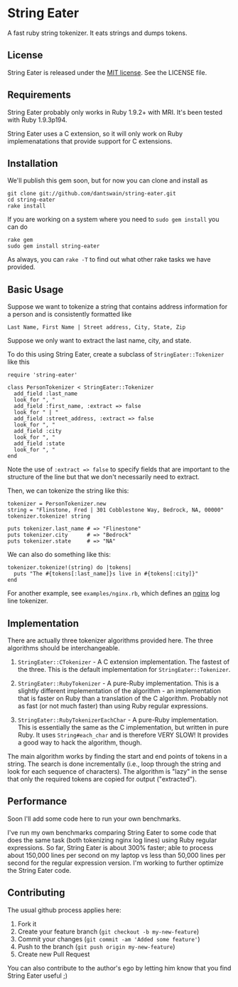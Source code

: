 # String Eater

A fast ruby string tokenizer.  It eats strings and dumps tokens.

## License

String Eater is released under the 
[MIT license](http://en.wikipedia.org/wiki/MIT_License). 
See the LICENSE file.

## Requirements

String Eater probably only works in Ruby 1.9.2+ with MRI.  It's been
tested with Ruby 1.9.3p194. 

String Eater uses a C extension, so it will only work on Ruby
implemenatations that provide support for C extensions.

## Installation

We'll publish this gem soon, but for now you can clone and install as

    git clone git://github.com/dantswain/string-eater.git 
    cd string-eater 
    rake install

If you are working on a system where you need to `sudo gem install`
you can do

    rake gem 
    sudo gem install string-eater

As always, you can `rake -T` to find out what other rake tasks we have
provided.

## Basic Usage

Suppose we want to tokenize a string that contains address information
for a person and is consistently formatted like

    Last Name, First Name | Street address, City, State, Zip

Suppose we only want to extract the last name, city, and state.

To do this using String Eater, create a subclass of
`StringEater::Tokenizer` like this

    require 'string-eater' 
    
    class PersonTokenizer < StringEater::Tokenizer 
      add_field :last_name 
      look_for ", "
      add_field :first_name, :extract => false
      look_for " | "
      add_field :street_address, :extract => false 
      look_for ", " 
      add_field :city
      look_for ", " 
      add_field :state 
      look_for ", " 
    end

Note the use of `:extract => false` to specify fields that are important
to the structure of the line but that we don't necessarily need to
extract.

Then, we can tokenize the string like this:

    tokenizer = PersonTokenizer.new
    string = "Flinstone, Fred | 301 Cobblestone Way, Bedrock, NA, 00000" 
    tokenizer.tokenize! string

    puts tokenizer.last_name # => "Flinestone" 
    puts tokenizer.city      # => "Bedrock" 
    puts tokenizer.state     # => "NA"

We can also do something like this:

    tokenizer.tokenize!(string) do |tokens| 
      puts "The #{tokens[:last_name]}s live in #{tokens[:city]}"
    end

For another example, see `examples/nginx.rb`, which defines an
[nginx](http://nginx.org) log line tokenizer.

## Implementation

There are actually three tokenizer algorithms provided here.  The
three algorithms should be interchangeable.

1. `StringEater::CTokenizer` - A C extension implementation.  The
   fastest of the three.  This is the default implementation for
   `StringEater::Tokenizer`.

2. `StringEater::RubyTokenizer` - A pure-Ruby implementation.  This is
   a slightly different implementation of the algorithm - an
   implementation that is faster on Ruby than a translation of the C
   algorithm.  Probably not as fast (or not much faster) than using
   Ruby regular expressions. 

3. `StringEater::RubyTokenizerEachChar` - A pure-Ruby implementation.
   This is essentially the same as the C implementation, but written
   in pure Ruby.  It uses `String#each_char` and is therefore VERY
   SLOW!  It provides a good way to hack the algorithm, though.

The main algorithm works by finding the start and end points of tokens
in a string.  The search is done incrementally (i.e., loop through the
string and look for each sequence of characters).  The algorithm is
"lazy" in the sense that only the required tokens are copied for
output ("extracted").

## Performance

Soon I'll add some code here to run your own benchmarks.

I've run my own benchmarks comparing String Eater to some code that does the
same task (both tokenizing nginx log lines) using Ruby regular expressions.  So
far, String Eater is about 300% faster; able to process about 150,000 lines per
second on my laptop vs less than 50,000 lines per second for the regular
expression version.  I'm working to further optimize the String Eater code.

## Contributing

The usual github process applies here:

1. Fork it
2. Create your feature branch (`git checkout -b my-new-feature`)
3. Commit your changes (`git commit -am 'Added some feature'`)
4. Push to the branch (`git push origin my-new-feature`)
5. Create new Pull Request

You can also contribute to the author's ego by letting him know that
you find String Eater useful ;)
